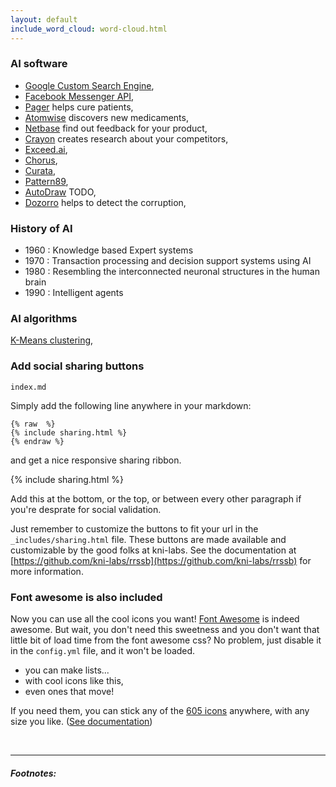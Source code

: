```yaml
---
layout: default
include_word_cloud: word-cloud.html
---
```


### AI software

- <a href="https://programmablesearchengine.google.com/about/" target="_blank">Google Custom Search Engine</a>,
- <a href="https://developers.facebook.com/docs/messenger-platform/" target="_blank">Facebook Messenger API</a>, 
- <a href="https://pager.com" target="_blank">Pager</a> helps cure patients, 
- <a href="https://www.atomwise.com" target="_blank">Atomwise</a> discovers new medicaments,
- <a href="https://netbasequid.com/about-netbasequid/" target="_blank">Netbase</a> find out feedback for your product, 
- <a href="https://www.crayon.co" target="_blank">Crayon</a> creates research about your competitors, 
- <a href="https://exceed.ai/" target="_blank">Exceed.ai</a>, 
- <a href="" target="_blank">Chorus</a>,
- <a href="https://www.curata.com" target="_blank">Curata</a>,
- <a href="https://www.pattern89.com" target="_blank">Pattern89</a>, 
- <a href="" target="_blank">AutoDraw</a> TODO,
- <a href="https://dozorro.org/" target="_blank">Dozorro</a> helps to detect the corruption,

### History of AI

-  1960 : Knowledge based Expert systems
-  1970 : Transaction processing and decision support systems using AI
-  1980 : Resembling the interconnected neuronal structures in the human brain
-  1990 : Intelligent agents

### AI algorithms

<a href="" target="_blank">K-Means clustering</a>,


### Add social sharing buttons

<code>index.md</code>


Simply add the following line anywhere in your markdown:

<pre><code>{% raw  %}
{% include sharing.html %}
{% endraw %}
</code></pre>

and get a nice responsive sharing ribbon.

{% include sharing.html %}

Add this at the bottom, or the top, or between every other paragraph if you're desprate for social validation.

Just remember to customize the buttons to fit your url in the `_includes/sharing.html` file. These buttons are made available and customizable by the good folks at kni-labs. See the documentation at [https://github.com/kni-labs/rrssb](https://github.com/kni-labs/rrssb) for more information.

### Font awesome is also included

<i class="fa fa-quote-left fa-3x fa-pull-left fa-border"></i> Now you can use all the cool icons you want! [Font Awesome](http://fontawesome.io) is indeed awesome. But wait, you don't need this sweetness and you don't want that little bit of load time from the font awesome css? No problem, just disable it in the `config.yml` file, and it won't be loaded.

<ul class="fa-ul">
  <li><i class="fa-li fa fa-check-square"></i>you can make lists...</li>
  <li><i class="fa-li fa fa-check-square-o"></i>with cool icons like this,</li>
  <li><i class="fa-li fa fa-spinner fa-spin"></i>even ones that move!</li>
</ul>

If you need them, you can stick any of the [605 icons](http://fontawesome.io/icons/) anywhere, with any size you like. ([See documentation](http://fontawesome.io/examples/))

<i class="fa fa-building"></i>&nbsp;&nbsp;<i class="fa fa-bus fa-lg"></i>&nbsp;&nbsp;<i class="fa fa-cube fa-2x"></i>&nbsp;&nbsp;<i class="fa fa-paper-plane fa-3x"></i>&nbsp;&nbsp;<i class="fa fa-camera-retro fa-4x">

<hr />

##### Footnotes:

[^1]: This is a footnote. Click to return.

[^2]: Here is another.
